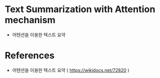 # Text Summarization with Attention mechanism
 - 어텐션을 이용한 텍스트 요약

# References
 - 어텐션을 이용한 텍스트 요약 ( https://wikidocs.net/72820 )
